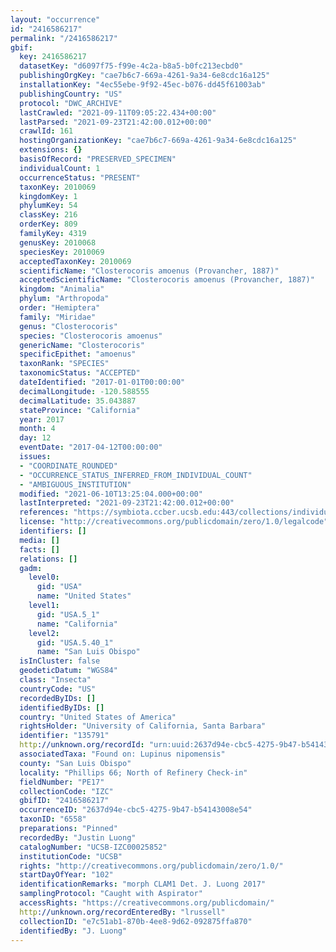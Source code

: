 ```yaml
---
layout: "occurrence"
id: "2416586217"
permalink: "/2416586217"
gbif:
  key: 2416586217
  datasetKey: "d6097f75-f99e-4c2a-b8a5-b0fc213ecbd0"
  publishingOrgKey: "cae7b6c7-669a-4261-9a34-6e8cdc16a125"
  installationKey: "4ec55ebe-9f92-45ec-b076-dd45f61003ab"
  publishingCountry: "US"
  protocol: "DWC_ARCHIVE"
  lastCrawled: "2021-09-11T09:05:22.434+00:00"
  lastParsed: "2021-09-23T21:42:00.012+00:00"
  crawlId: 161
  hostingOrganizationKey: "cae7b6c7-669a-4261-9a34-6e8cdc16a125"
  extensions: {}
  basisOfRecord: "PRESERVED_SPECIMEN"
  individualCount: 1
  occurrenceStatus: "PRESENT"
  taxonKey: 2010069
  kingdomKey: 1
  phylumKey: 54
  classKey: 216
  orderKey: 809
  familyKey: 4319
  genusKey: 2010068
  speciesKey: 2010069
  acceptedTaxonKey: 2010069
  scientificName: "Closterocoris amoenus (Provancher, 1887)"
  acceptedScientificName: "Closterocoris amoenus (Provancher, 1887)"
  kingdom: "Animalia"
  phylum: "Arthropoda"
  order: "Hemiptera"
  family: "Miridae"
  genus: "Closterocoris"
  species: "Closterocoris amoenus"
  genericName: "Closterocoris"
  specificEpithet: "amoenus"
  taxonRank: "SPECIES"
  taxonomicStatus: "ACCEPTED"
  dateIdentified: "2017-01-01T00:00:00"
  decimalLongitude: -120.588555
  decimalLatitude: 35.043887
  stateProvince: "California"
  year: 2017
  month: 4
  day: 12
  eventDate: "2017-04-12T00:00:00"
  issues:
  - "COORDINATE_ROUNDED"
  - "OCCURRENCE_STATUS_INFERRED_FROM_INDIVIDUAL_COUNT"
  - "AMBIGUOUS_INSTITUTION"
  modified: "2021-06-10T13:25:04.000+00:00"
  lastInterpreted: "2021-09-23T21:42:00.012+00:00"
  references: "https://symbiota.ccber.ucsb.edu:443/collections/individual/index.php?occid=135791"
  license: "http://creativecommons.org/publicdomain/zero/1.0/legalcode"
  identifiers: []
  media: []
  facts: []
  relations: []
  gadm:
    level0:
      gid: "USA"
      name: "United States"
    level1:
      gid: "USA.5_1"
      name: "California"
    level2:
      gid: "USA.5.40_1"
      name: "San Luis Obispo"
  isInCluster: false
  geodeticDatum: "WGS84"
  class: "Insecta"
  countryCode: "US"
  recordedByIDs: []
  identifiedByIDs: []
  country: "United States of America"
  rightsHolder: "University of California, Santa Barbara"
  identifier: "135791"
  http://unknown.org/recordId: "urn:uuid:2637d94e-cbc5-4275-9b47-b54143008e54"
  associatedTaxa: "Found on: Lupinus nipomensis"
  county: "San Luis Obispo"
  locality: "Phillips 66; North of Refinery Check-in"
  fieldNumber: "PE17"
  collectionCode: "IZC"
  gbifID: "2416586217"
  occurrenceID: "2637d94e-cbc5-4275-9b47-b54143008e54"
  taxonID: "6558"
  preparations: "Pinned"
  recordedBy: "Justin Luong"
  catalogNumber: "UCSB-IZC00025852"
  institutionCode: "UCSB"
  rights: "http://creativecommons.org/publicdomain/zero/1.0/"
  startDayOfYear: "102"
  identificationRemarks: "morph CLAM1 Det. J. Luong 2017"
  samplingProtocol: "Caught with Aspirator"
  accessRights: "https://creativecommons.org/publicdomain/"
  http://unknown.org/recordEnteredBy: "lrussell"
  collectionID: "e7c51ab1-870b-4ee8-9d62-092875ffa870"
  identifiedBy: "J. Luong"
---
```

